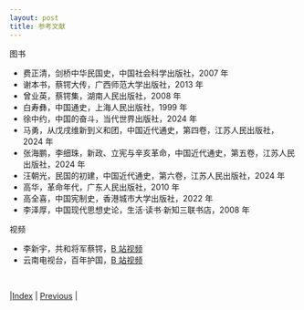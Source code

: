 ```yaml
---
layout: post
title: 参考文献
---
```


图书
- 费正清，剑桥中华民国史，中国社会科学出版社，2007 年
- 谢本书，蔡锷大传，广西师范大学出版社，2013 年
- 曾业英，蔡锷集，湖南人民出版社，2008 年
- 白寿彝，中国通史，上海人民出版社，1999 年
- 徐中约，中国的奋斗，当代世界出版社，2024 年
- 马勇，从戊戌维新到义和团，中国近代通史，第四卷，江苏人民出版社，2024 年
- 张海鹏，李细珠，新政、立宪与辛亥革命，中国近代通史，第五卷，江苏人民出版社，2024 年
- 汪朝光，民国的初建，中国近代通史，第六卷，江苏人民出版社，2024 年
- 高华，革命年代，广东人民出版社，2010 年
- 高全喜，中国宪制史，香港城市大学出版社，2022 年
- 李泽厚，中国现代思想史论，生活·读书·新知三联书店，2008 年

视频
- 李新宇，共和将军蔡锷，[B 站视频](https://www.bilibili.com/video/BV1gW411u7Rd)
- 云南电视台，百年护国，[B 站视频](https://www.bilibili.com/video/BV1Br4y1F7wa/)

<br/>

|[Index](./) | [Previous](19-gaohua) |
